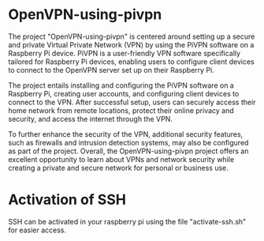 # OpenVPN-using-pivpn

The project "OpenVPN-using-pivpn" is centered around setting up a secure and private Virtual Private Network (VPN) by using the PiVPN software on a Raspberry Pi device. PiVPN is a user-friendly VPN software specifically tailored for Raspberry Pi devices, enabling users to configure client devices to connect to the OpenVPN server set up on their Raspberry Pi.

The project entails installing and configuring the PiVPN software on a Raspberry Pi, creating user accounts, and configuring client devices to connect to the VPN. After successful setup, users can securely access their home network from remote locations, protect their online privacy and security, and access the internet through the VPN.

To further enhance the security of the VPN, additional security features, such as firewalls and intrusion detection systems, may also be configured as part of the project. Overall, the OpenVPN-using-pivpn project offers an excellent opportunity to learn about VPNs and network security while creating a private and secure network for personal or business use.

# Activation of SSH 
SSH can be activated in your raspberry pi using the file "activate-ssh.sh" for easier access.
